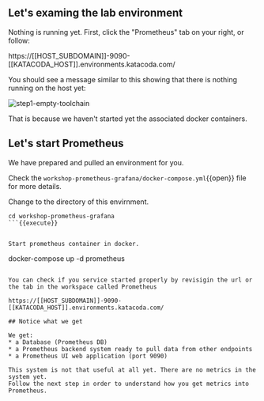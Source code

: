 ## Let's examing the lab environment
Nothing is running yet.
First, click the "Prometheus" tab on your right, or follow:

https://[[HOST_SUBDOMAIN]]-9090-[[KATACODA_HOST]].environments.katacoda.com/

You should see a message similar to this showing that there is nothing running on the host yet:

![step1-empty-toolchain](/manuelpais/courses/treating-your-pipeline-as-a-product/01-from-zero-to-delivery/assets/step1-empty-toolchain.png)

That is because we haven't started yet the associated docker containers.

## Let's start Prometheus

We have prepared and pulled an environment for you. 

Check the `workshop-prometheus-grafana/docker-compose.yml`{{open}} file for more details.

Change to the directory of this envirnment.

```
cd workshop-prometheus-grafana
```{{execute}}


Start prometheus container in docker.
```
docker-compose up -d prometheus
```{{execute}}

You can check if you service started properly by revisigin the url or the tab in the workspace called Prometheus

https://[[HOST_SUBDOMAIN]]-9090-[[KATACODA_HOST]].environments.katacoda.com/

## Notice what we get

We get:
* a Database (Prometheus DB)
* a Prometheus backend system ready to pull data from other endpoints
* a Prometheus UI web application (port 9090)

This system is not that useful at all yet. There are no metrics in the system yet.
Follow the next step in order to understand how you get metrics into Prometheus.